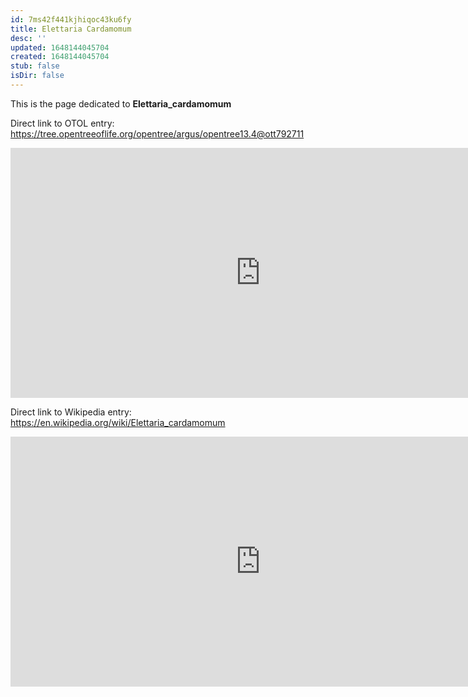 ```yaml
---
id: 7ms42f441kjhiqoc43ku6fy
title: Elettaria Cardamomum
desc: ''
updated: 1648144045704
created: 1648144045704
stub: false
isDir: false
---
```

This is the page dedicated to **Elettaria_cardamomum**


Direct link to OTOL entry: https://tree.opentreeoflife.org/opentree/argus/opentree13.4@ott792711



<html>
    <body>
    <iframe src="https://tree.opentreeoflife.org/opentree/argus/opentree13.4@ott792711"
    width="800" height="400" frameborder="0" allowfullscreen> </iframe>
    </body>
</html>
    


Direct link to Wikipedia entry: https://en.wikipedia.org/wiki/Elettaria_cardamomum



<html>
    <body>
    <iframe src="https://en.wikipedia.org/wiki/Elettaria_cardamomum"
    width="800" height="400" frameborder="0" allowfullscreen> </iframe>
    </body>
</html>
    
